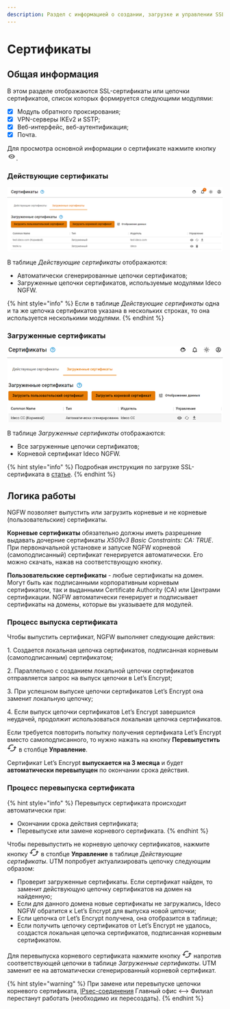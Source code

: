 ```yaml
---
description: Раздел с информацией о создании, загрузке и управлении SSL-сертификатами. Они необходимы, чтобы веб-ресурс работал по защищенному протоколу HTTPS, а браузер не выдавал ошибку безопасности.
---
```


# Сертификаты

## Общая информация

В этом разделе отображаются SSL-сертификаты или цепочки сертификатов, список которых формируется следующими модулями:

* [x] Модуль обратного проксирования;
* [x] VPN-серверы IKEv2 и SSTP;
* [x] Веб-интерфейс, веб-аутентификация;
* [x] Почта.

Для просмотра основной информации о сертификате нажмите кнопку ![](/.gitbook/assets/icon-eye.png).

### Действующие сертификаты

![](/.gitbook/assets/certificates1.png)

В таблице _Действующие сертификаты_ отображаются:
* Автоматически сгенерированные цепочки сертификатов; 
* Загруженные цепочки сертификатов, используемые модулями Ideco NGFW.

{% hint style="info" %}
Если в таблице _Действующие сертификаты_ одна и та же цепочка сертификатов указана в нескольких строках, то она используется несколькими модулями.
{% endhint %}

### Загруженные сертификаты

![](/.gitbook/assets/certificates2CC.png)

В таблице _Загруженные сертификаты_ отображаются:
* Все загруженные цепочки сертификатов;
* Корневой сертификат Ideco NGFW.

{% hint style="info" %}
Подробная инструкция по загрузке SSL-сертификата в [статье](upload-ssl-certificate-to-server.md).
{% endhint %}

## Логика работы

NGFW позволяет выпустить или загрузить корневые и не корневые (пользовательские) сертификаты. 

**Корневые сертификаты** обязательно должны иметь разрешение выдавать дочерние сертификаты *X509v3 Basic Constraints: CA: TRUE*. При первоначальной установке и запуске NGFW корневой (самоподписанный) сертификат генерируется автоматически. Его можно скачать, нажав на соответствующую кнопку.

**Пользовательские сертификаты** - любые сертификаты на домен. Могут быть как подписанными корпоративным корневым сертификатом, так и выданными Certificate Authority (CA) или Центрами сертификации. NGFW автоматически генерирует и подписывает сертификаты на домены, которые вы указываете для модулей. 

### Процесс выпуска сертификата

Чтобы выпустить сертификат, NGFW выполняет следующие действия: 

1\. Создается локальная цепочка сертификатов, подписанная корневым (самоподписанным) сертификатом;

2\. Параллельно с созданием локальной цепочки сертификатов отправляется запрос на выпуск цепочки в Let’s Encrypt;

3\. При успешном выпуске цепочки сертификатов Let’s Encrypt она заменит локальную цепочку;

4\. Если выпуск цепочки сертификатов Let’s Encrypt завершился неудачей, продолжит использоваться локальная цепочка сертификатов.

Если требуется повторить попытку получения сертификата Let’s Encrypt вместо самоподписанного, то нужно нажать на кнопку **Перевыпустить** ![](/.gitbook/assets/icon-re-release.png) в столбце **Управление**.

Сертификат Let’s Encrypt **выпускается на 3 месяца** и будет **автоматически перевыпущен** по окончании срока действия.

### Процесс перевыпуска сертификата

{% hint style="info" %}
Перевыпуск сертификата происходит автоматически при:

* Окончании срока действия сертификата;
* Перевыпуске или замене корневого сертификата.
{% endhint %}

Чтобы перевыпустить не корневую цепочку сертификатов, нажмите кнопку ![](/.gitbook/assets/icon-re-release.png) в столбце **Управление** в таблице _Действующие сертификаты_. UTM попробует актуализировать цепочку следующим образом:

* Проверит загруженные сертификаты. Если сертификат найден, то заменит действующую цепочку сертификатов на домен на найденную;
* Если для данного домена новые сертификаты не загружались, Ideco NGFW обратится к Let’s Encrypt для выпуска новой цепочки;
* Если цепочка от Let’s Encrypt получена, она отобразится в таблице;
* Если получить цепочку сертификатов от Let’s Encrypt не удалось, создастся локальная цепочка сертификатов, подписанная корневым сертификатом.

Для перевыпуска корневого сертификата нажмите кнопку ![](/.gitbook/assets/icon-re-release.png) напротив соответствующей цепочки в таблице _Загруженные сертификаты_. UTM заменит ее на автоматически сгенерированный корневой сертификат.

{% hint style="warning" %}
При замене или перевыпуске цепочки корневого сертификата, [IPsec-соединения](/settings/services/ipsec/branch-office-and-main-office.md) Главный офис <–> Филиал перестанут работать (необходимо их пересоздать).
{% endhint %}
